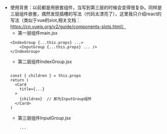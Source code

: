 - 使用背景：以前都是用嵌套组件，当写到第三层的时候会变得很复杂。同样是三层组件嵌套，偶然发现插槽的写法（代码太漂亮了），这里我只介绍react的写法（类似于vue的slot,相关文档：https://cn.vuejs.org/v2/guide/components-slots.html）
    - 第一层组件main.jsx
    ```
    <IndexGroup {...this.props} ...>
        <InputGroup {...this.props} ... />
    </IndexGroup>
    ```
    - 第二层组件IndexGroup.jsx
    ```

    const { children } = this.props
    return (
      <Card
        title={...}
      >
        {children}  // 即为InputGroup组件
      </Card>
    )
    ```
    - 第三层组件InputGroup.jsx
    ```
        ...
    ```

